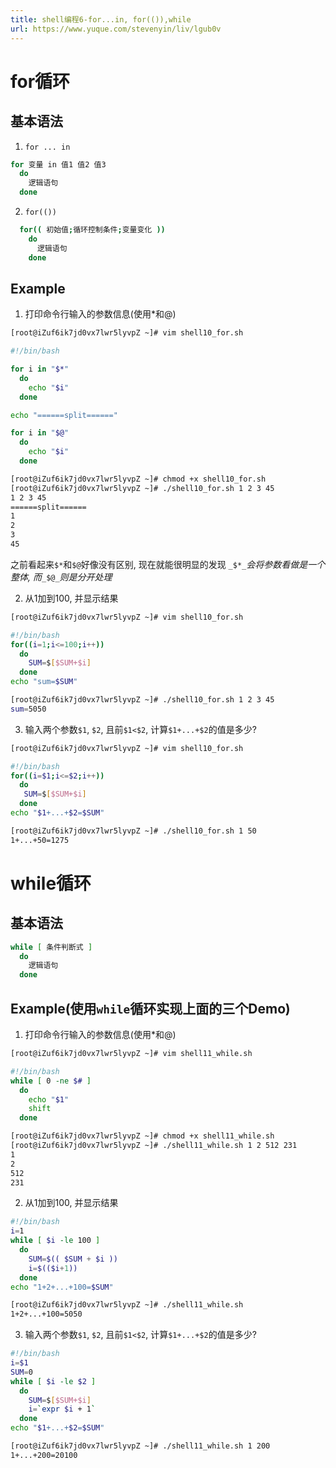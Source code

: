 ```yaml
---
title: shell编程6-for...in, for(()),while
url: https://www.yuque.com/stevenyin/liv/lgub0v
---
```


<a name="a15e8f64"></a>

# for循环

<a name="c4dd9766"></a>

## 基本语法

1. `for ... in`

```sh
for 变量 in 值1 值2 值3
  do
    逻辑语句
  done
```

2. `for(())`

```sh
  for(( 初始值;循环控制条件;变量变化 ))
    do
      逻辑语句
    done
```

<a name="Example"></a>

## Example

1. 打印命令行输入的参数信息(使用*和@)

```sh
[root@iZuf6ik7jd0vx7lwr5lyvpZ ~]# vim shell10_for.sh
```

```sh
#!/bin/bash

for i in "$*"
  do
    echo "$i"
  done

echo "======split======"

for i in "$@"
  do
    echo "$i"
  done
```

```sh
[root@iZuf6ik7jd0vx7lwr5lyvpZ ~]# chmod +x shell10_for.sh
[root@iZuf6ik7jd0vx7lwr5lyvpZ ~]# ./shell10_for.sh 1 2 3 45
1 2 3 45
======split======
1
2
3
45
```

之前看起来`$*`和`$@`好像没有区别, 现在就能很明显的发现
`_$*_`*会将参数看做是一个整体, 而*`_$@_`*则是分开处理*

2. 从1加到100, 并显示结果

```sh
[root@iZuf6ik7jd0vx7lwr5lyvpZ ~]# vim shell10_for.sh
```

```sh
#!/bin/bash
for((i=1;i<=100;i++))
  do
    SUM=$[$SUM+$i]
  done
echo "sum=$SUM"
```

```sh
[root@iZuf6ik7jd0vx7lwr5lyvpZ ~]# ./shell10_for.sh 1 2 3 45
sum=5050
```

3. 输入两个参数`$1`, `$2`, 且前`$1<$2`, 计算`$1+...+$2`的值是多少?

```sh
[root@iZuf6ik7jd0vx7lwr5lyvpZ ~]# vim shell10_for.sh
```

```sh
#!/bin/bash
for((i=$1;i<=$2;i++))
  do
   SUM=$[$SUM+$i]
  done
echo "$1+...+$2=$SUM"
```

```sh
[root@iZuf6ik7jd0vx7lwr5lyvpZ ~]# ./shell10_for.sh 1 50
1+...+50=1275
```

<a name="9861eb98"></a>

# while循环

<a name="c4dd9766-1"></a>

## 基本语法

```sh
while [ 条件判断式 ]
  do
    逻辑语句
  done
```

<a name="ffef48cb"></a>

## Example(使用`while`循环实现上面的三个Demo)

1. 打印命令行输入的参数信息(使用*和@)

```sh
[root@iZuf6ik7jd0vx7lwr5lyvpZ ~]# vim shell11_while.sh
```

```sh
#!/bin/bash
while [ 0 -ne $# ]
  do
    echo "$1"
    shift
  done
```

```sh
[root@iZuf6ik7jd0vx7lwr5lyvpZ ~]# chmod +x shell11_while.sh
[root@iZuf6ik7jd0vx7lwr5lyvpZ ~]# ./shell11_while.sh 1 2 512 231
1
2
512
231
```

2. 从1加到100, 并显示结果

```sh
#!/bin/bash
i=1
while [ $i -le 100 ]
  do
    SUM=$(( $SUM + $i ))
    i=$(($i+1))
  done
echo "1+2+...+100=$SUM"
```

```sh
[root@iZuf6ik7jd0vx7lwr5lyvpZ ~]# ./shell11_while.sh
1+2+...+100=5050
```

3. 输入两个参数`$1`, `$2`, 且前`$1<$2`, 计算`$1+...+$2`的值是多少?

```sh
#!/bin/bash
i=$1
SUM=0
while [ $i -le $2 ]
  do
    SUM=$[$SUM+$i]
    i=`expr $i + 1`
  done
echo "$1+...+$2=$SUM"
```

```sh
[root@iZuf6ik7jd0vx7lwr5lyvpZ ~]# ./shell11_while.sh 1 200
1+...+200=20100
```
